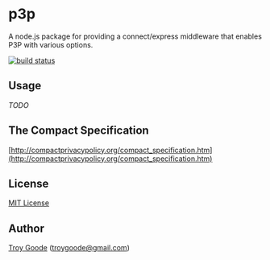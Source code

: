 # p3p

A node.js package for providing a connect/express middleware that enables P3P with various options.

[![build status](https://secure.travis-ci.org/TroyGoode/node-p3p.png)](http://travis-ci.org/TroyGoode/node-p3p)

## Usage

*TODO*

## The Compact Specification

[http://compactprivacypolicy.org/compact_specification.htm](http://compactprivacypolicy.org/compact_specification.htm)

## License

[MIT License](http://www.opensource.org/licenses/mit-license.php)

## Author

[Troy Goode](https://github.com/TroyGoode) ([troygoode@gmail.com](mailto:troygoode@gmail.com))
